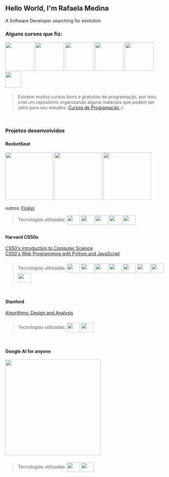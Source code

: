 ## Hello World,  I'm Rafaela Medina

A Software Developer searching for evolution

### Alguns cursos que fiz: 
<div>
   <a><img height="90" src="https://avatars.githubusercontent.com/u/28929274?s=280&v=4"></a>
   <a><img height="90" src="https://upload.wikimedia.org/wikipedia/en/thumb/0/0c/Harvard_University_shield.svg/1200px-Harvard_University_shield.svg.png"></a>
   <a><img height="90" src="https://logospng.org/download/stanford-university/logo-stanford-university-brasao-1024.png"></a>   
   <a><img height="90" src="https://seeklogo.com/images/G/google-ai-logo-996E85F6FD-seeklogo.com.png"></a>
   <a><img height="90" src="https://allmylinks.com/upload/Site/favicon/u/r/8/RWbFX3KS_afHDmiEM8mX6CdmV0w7cbK6.png"></a>
   <a><img height="50" src="https://captadores.org.br/wp-content/uploads/2019/04/recode.png"></a>
</div> 

####

> Existem muitos cursos bons e gratuitos de programação, por isso, criei um repositório organizando alguns materiais que podem ser utéis para seu estudos: <a href="">Cursos de Programação </a> :) 

<br>


### Projetos desenvolvidos

###

#### RocketSeat
 
<div style="display: inline_block">
      <a href="https://github.com/rafaelaxmedina/ignite-feed"><img height="150" src="https://user-images.githubusercontent.com/73496436/174597979-c048183f-20f9-4f05-b3a0-237c2b497f81.png"></a> 
      <a href="https://github.com/rafaelaxmedina/ignews"><img height="150" src="https://user-images.githubusercontent.com/73496436/174601333-2b1211ba-58be-49ec-8b0e-5d593337cce6.png"></a>
      <a href="https://github.com/rafaelaxmedina/github_explorer"><img height="150" src="https://user-images.githubusercontent.com/73496436/174601347-a0b92c10-1d43-40bc-be1d-2297194f6708.png"></a> 

  outros:
  <a href="https://github.com/rafaelaxmedina/FinApi">FinApi</a>
  
  > Tecnologias utilizadas: <img align="center" height="30" width="40" src="https://cdn.jsdelivr.net/gh/devicons/devicon/icons/typescript/typescript-original.svg" />
  > <img align="center" height="30" width="40" src="https://cdn.jsdelivr.net/gh/devicons/devicon/icons/react/react-original.svg" />
  > <img align="center" height="30" width="40" src="https://cdn.jsdelivr.net/gh/devicons/devicon/icons/nodejs/nodejs-original.svg" />
  > <img align="center" height="30" width="40" src="https://cdn.jsdelivr.net/gh/devicons/devicon/icons/nextjs/nextjs-original-wordmark.svg" />
  > <img align="center" height="30" width="40" src="https://cdn.jsdelivr.net/gh/devicons/devicon/icons/express/express-original.svg" />    
</div>


##


 #### Harvard CS50x
 
<div style="display: inline_block">
      <a href="https://github.com/rafaelaxmedina/cs50x">CS50's Introduction to Computer Science</a> <br>
      <a href="https://github.com/rafaelaxmedina/cs50w">CS50's Web Programming with Python and JavaScript</a>
 
 ###
  
 > Tecnologias utilizadas:  <img align="center" height="30" width="40" src="https://cdn.jsdelivr.net/gh/devicons/devicon/icons/html5/html5-original.svg" />
 > <img align="center" height="30" width="40" src="https://cdn.jsdelivr.net/gh/devicons/devicon/icons/css3/css3-original.svg" />
 > <img align="center" height="30" width="40" src="https://cdn.jsdelivr.net/gh/devicons/devicon/icons/javascript/javascript-original.svg" />
 > <img align="center" height="30" width="40" src="https://cdn.jsdelivr.net/gh/devicons/devicon/icons/react/react-original.svg" /> 
 > <img align="center" height="30" width="40" src="https://cdn.jsdelivr.net/gh/devicons/devicon/icons/c/c-original.svg" />
 > <img align="center" height="30" width="40" src="https://cdn.jsdelivr.net/gh/devicons/devicon/icons/python/python-original.svg" />
 > <img align="center" height="30" width="40" src="https://cdn.jsdelivr.net/gh/devicons/devicon/icons/flask/flask-original.svg" />
 > <img align="center" height="30" width="40" src="https://cdn.jsdelivr.net/gh/devicons/devicon/icons/django/django-plain-wordmark.svg" />              
</div>


<br>


#### Stanford 
 
<div style="display: inline_block">
      <a href="https://github.com/rafaelaxmedina/algorithms">Algorithms: Design and Analysis</a> 
   
   ###
  
 > Tecnologias utilizadas: <img align="center" height="30" width="40" src="https://cdn.jsdelivr.net/gh/devicons/devicon/icons/python/python-original.svg" /> <img align="center" height="30" width="40" src="https://cdn.jsdelivr.net/gh/devicons/devicon/icons/csharp/csharp-original.svg" />            
</div>


<br>


 #### Google AI for anyone
 
<div style="display: inline_block">
   <a href="https://github.com/rafaelaxmedina/smartCameraWithTensorflowjs"> <img height="300" src="https://user-images.githubusercontent.com/73496436/174609020-e6e75583-ae32-4412-a658-a342b01350f6.png" /> </a>
  
   ###
   
  > Tecnologias utilizadas: <img align="center" height="30" width="40" src="https://cdn.jsdelivr.net/gh/devicons/devicon/icons/tensorflow/tensorflow-original.svg" />
  > <img align="center" height="30" width="40" src="https://cdn.jsdelivr.net/gh/devicons/devicon/icons/react/react-original.svg" />            
</div>
